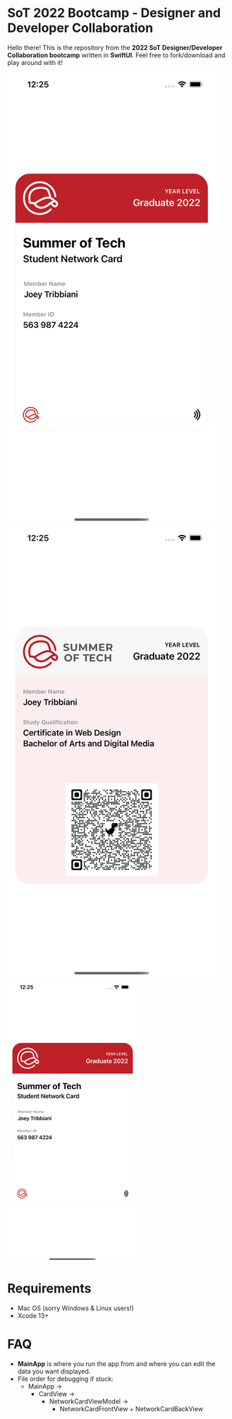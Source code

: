 # SoT 2022 Bootcamp - Designer and Developer Collaboration

Hello there! This is the repository from the **2022 SoT Designer/Developer Collaboration bootcamp** written in **SwiftUI**. Feel free to fork/download and play around with it!

[![FrontView](./Screenshots/frontView.png)]() [![BackView](./Screenshots/backView.png)]() [![Demo gif](./Screenshots/demo.gif)]()


# Requirements

- Mac OS (sorry Windows & Linux users!)
- Xcode 13+

# FAQ

- **MainApp** is where you run the app from and where you can edit the data you want displayed.
- File order for debugging if stuck:
	- MainApp -> 
		- CardView -> 
			- NetworkCardViewModel -> 
				- NetworkCardFrontView + NetworkCardBackView
